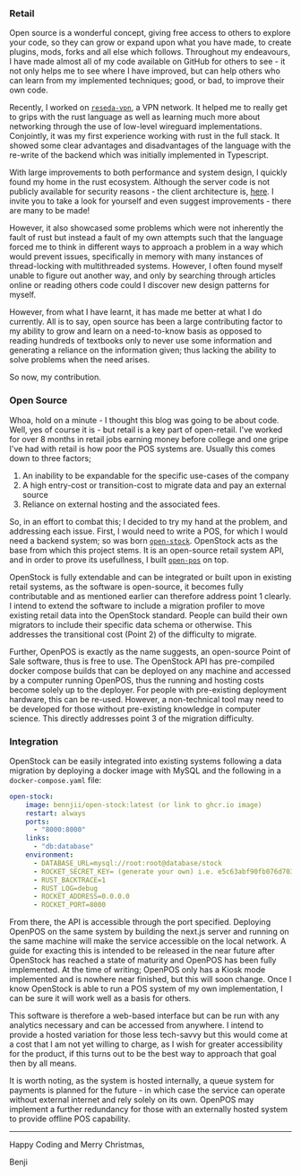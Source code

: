 ### Retail

Open source is a wonderful concept, giving free access to others to explore your code, so they can grow or expand upon what you have made, to create plugins, mods, forks and all else which follows. Throughout my endeavours, I have made almost all of my code available on GitHub for others to see - it not only helps me to see where I have improved, but can help others who can learn from my implemented techniques; good, or bad, to improve their own code. 

Recently, I worked on [`reseda-vpn`](https://github.com/reseda-vpn), a VPN network. It helped me to really get to grips with the rust language as well as learning much more about networking through the use of low-level wireguard implementations. Conjointly, it was my first experience working with rust in the full stack. It showed some clear advantages and disadvantages of the language with the re-write of the backend which was initially implemented in Typescript. 

With large improvements to both performance and system design, I quickly found my home in the rust ecosystem. Although the server code is not publicly available for security reasons - the client architecture is, [here](https://github.com/reseda-vpn/reseda). I invite you to take a look for yourself and even suggest improvements - there are many to be made! 

However, it also showcased some problems which were not inherently the fault of rust but instead a fault of my own attempts such that the language forced me to think in different ways to approach a problem in a way which would prevent issues, specifically in memory with many instances of thread-locking with multithreaded systems. However, I often found myself unable to figure out another way, and only by searching through articles online or reading others code could I discover new design patterns for myself. 

However, from what I have learnt, it has made me better at what I do currently. All is to say, open source has been a large contributing factor to my ability to grow and learn on a need-to-know basis as opposed to reading hundreds of textbooks only to never use some information and generating a reliance on the information given; thus lacking the ability to solve problems when the need arises.

So now, my contribution. 

### Open Source

Whoa, hold on a minute - I thought this blog was going to be about code. Well, yes of course it is - but retail is a key part of open-retail. I've worked for over 8 months in retail jobs earning money before college and one gripe I've had with retail is how poor the POS systems are. Usually this comes down to three factors;

1. An inability to be expandable for the specific use-cases of the company
2. A high entry-cost or transition-cost to migrate data and pay an external source
3. Reliance on external hosting and the associated fees.

So, in an effort to combat this; I decided to try my hand at the problem, and addressing each issue. First, I would need to write a POS, for which I would need a backend system; so was born [`open-stock`](https://github.com/bennjii/open-stock). OpenStock acts as the base from which this project stems. It is an open-source retail system API, and in order to prove its usefullness, I built [`open-pos`](https://github.com/bennjii/open-pos) on top. 

OpenStock is fully extendable and can be integrated or built upon in existing retail systems, as the software is open-source, it becomes fully contributable and as mentioned earlier can therefore address point 1 clearly. I intend to extend the software to include a migration profiler to move existing retail data into the OpenStock standard. People can build their own migrators to include their specific data schema or otherwise. This addresses the transitional cost (Point 2) of the difficulty to migrate. 

Further, OpenPOS is exactly as the name suggests, an open-source Point of Sale software, thus is free to use. The OpenStock API has pre-compiled docker compose builds that can be deployed on any machine and accessed by a computer running OpenPOS, thus the running and hosting costs become solely up to the deployer. For people with pre-existing deployment hardware, this can be re-used. However, a non-technical tool may need to be developed for those without pre-existing knowledge in computer science. This directly addresses point 3 of the migration difficulty.

### Integration
OpenStock can be easily integrated into existing systems following a data migration by deploying a docker image with MySQL and the following in a `docker-compose.yaml` file:

```yaml
open-stock:
    image: bennjii/open-stock:latest (or link to ghcr.io image)
    restart: always
    ports: 
      - "8000:8000"
    links:
      - "db:database"
    environment:
      - DATABASE_URL=mysql://root:root@database/stock
      - ROCKET_SECRET_KEY= (generate your own) i.e. e5c63abf90fb076d7037a32d8dc2951c4b402e7357ca84b0da8e03595f84b30f
      - RUST_BACKTRACE=1
      - RUST_LOG=debug
      - ROCKET_ADDRESS=0.0.0.0
      - ROCKET_PORT=8000
```

From there, the API is accessible through the port specified. Deploying OpenPOS on the same system by building the next.js server and running on the same machine will make the service accessible on the local network. A guide for exacting this is intended to be released in the near future after OpenStock has reached a state of maturity and OpenPOS has been fully implemented. At the time of writing; OpenPOS only has a Kiosk mode implemented and is nowhere near finished, but this will soon change. Once I know OpenStock is able to run a POS system of my own implementation, I can be sure it will work well as a basis for others.

This software is therefore a web-based interface but can be run with any analytics necessary and can be accessed from anywhere. I intend to provide a hosted variation for those less tech-savvy but this would come at a cost that I am not yet willing to charge, as I wish for greater accessibility for the product, if this turns out to be the best way to approach that goal then by all means.

It is worth noting, as the system is hosted internally, a queue system for payments is planned for the future - in which case the service can operate without external internet and rely solely on its own. OpenPOS may implement a further redundancy for those with an externally hosted system to provide offline POS capability. 


---

Happy Coding and Merry Christmas,

Benji